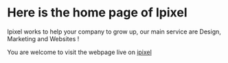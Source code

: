 # Here is the home page of Ipixel


Ipixel works to help your company to grow up, our main service are Design, Marketing and Websites !

You are welcome to visit the webpage live on [ipixel](https://www.ipixel.nu)
